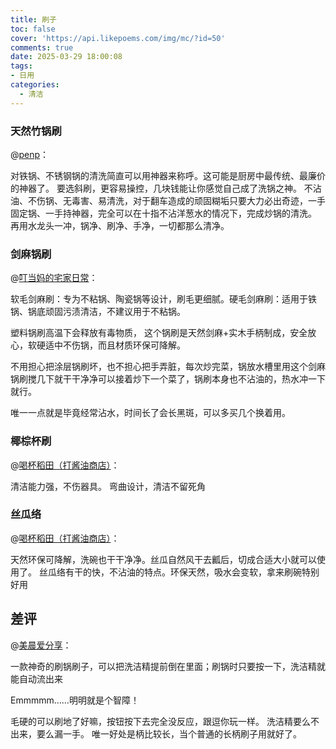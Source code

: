 ```yaml
---
title: 刷子
toc: false
cover: 'https://api.likepoems.com/img/mc/?id=50'
comments: true
date: 2025-03-29 18:00:08
tags:
- 日用
categories:
  - 清洁
---
```


### 天然竹锅刷

@[penp](https://zhuanlan.zhihu.com/p/573385392)：

对铁锅、不锈钢锅的清洗简直可以用神器来称呼。这可能是厨房中最传统、最廉价的神器了。
要选斜刷，更容易操控，几块钱能让你感觉自己成了洗锅之神。
不沾油、不伤锅、无毒害、易清洗，对于翻车造成的顽固糊垢只要大力必出奇迹，一手固定锅、一手持神器，完全可以在十指不沾洋葱水的情况下，完成炒锅的清洗。
再用水龙头一冲，锅净、刷净、手净，一切都那么清净。

### 剑麻锅刷

@[叮当妈的宅家日常](https://www.zhihu.com/question/625470556/answer/3263973957)：

​软毛剑麻刷：专为不粘锅、陶瓷锅等设计，刷毛更细腻。
​硬毛剑麻刷：适用于铁锅、锅底顽固污渍清洁，不建议用于不粘锅。

塑料锅刷高温下会释放有毒物质， 这个锅刷是天然剑麻+实木手柄制成，安全放心，软硬适中不伤锅，而且材质环保可降解。

不用担心把涂层锅刷坏，也不担心把手弄脏，每次炒完菜，锅放水槽里用这个剑麻锅刷搅几下就干干净净可以接着炒下一个菜了，锅刷本身也不沾油的，热水冲一下就行。

唯一一点就是毕竟经常沾水，时间长了会长黑斑，可以多买几个换着用。

### 椰棕杯刷

@[喝杯稻田（打酱油商店）](https://www.xiaohongshu.com/discovery/item/6582b032000000000901e4c5?source=webshare&xhsshare=pc_web&xsec_token=ABhVufrHeFtJ7pxoK2DMUtIZhG6WkjmYOi9hhTNWlNXzc=&xsec_source=pc_share)：

清洁能力强，不伤器具。 弯曲设计，清洁不留死角

### 丝瓜络

@[喝杯稻田（打酱油商店）](https://www.xiaohongshu.com/discovery/item/6582b032000000000901e4c5?source=webshare&xhsshare=pc_web&xsec_token=ABhVufrHeFtJ7pxoK2DMUtIZhG6WkjmYOi9hhTNWlNXzc=&xsec_source=pc_share)：

天然环保可降解，洗碗也干干净净。丝瓜自然风干去瓤后，切成合适大小就可以使用了。
丝瓜络有干的快，不沾油的特点。环保天然，吸水会变软，拿来刷碗特别好用

## 差评

@[美晨爱分享](https://zhuanlan.zhihu.com/p/347675768)：

一款神奇的刷锅刷子，可以把洗洁精提前倒在里面；刷锅时只要按一下，洗洁精就能自动流出来

Emmmmm……明明就是个智障！

毛硬的可以刷地了好嘛，按钮按下去完全没反应，跟逗你玩一样。
洗洁精要么不出来，要么漏一手。
唯一好处是柄比较长，当个普通的长柄刷子用就好了。

